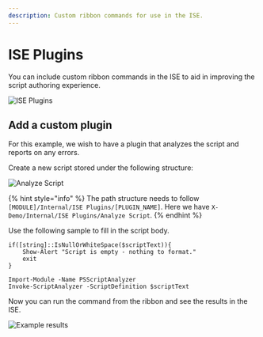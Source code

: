 ```yaml
---
description: Custom ribbon commands for use in the ISE.
---
```


# ISE Plugins

You can include custom ribbon commands in the ISE to aid in improving the script authoring experience.

![ISE Plugins](https://user-images.githubusercontent.com/933163/61412200-dea9f680-a8ad-11e9-8ba8-2610d6f63a39.png)

## Add a custom plugin

For this example, we wish to have a plugin that analyzes the script and reports on any errors.

Create a new script stored under the following structure:

![Analyze Script](https://user-images.githubusercontent.com/933163/61412797-680df880-a8af-11e9-9656-e1cc609d26fe.png)

{% hint style="info" %}
The path structure needs to follow `[MODULE]/Internal/ISE Plugins/[PLUGIN_NAME]`. Here we have `X-Demo/Internal/ISE Plugins/Analyze Script`.
{% endhint %}

Use the following sample to fill in the script body.

```text
if([string]::IsNullOrWhiteSpace($scriptText)){
    Show-Alert "Script is empty - nothing to format."
    exit
}

Import-Module -Name PSScriptAnalyzer
Invoke-ScriptAnalyzer -ScriptDefinition $scriptText
```

Now you can run the command from the ribbon and see the results in the ISE.

![Example results](https://user-images.githubusercontent.com/933163/61413046-1fa30a80-a8b0-11e9-84ac-bcd536f18b42.png)